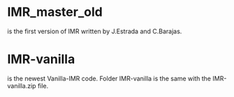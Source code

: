# IMR_master_old 
is the first version of IMR written by J.Estrada and C.Barajas.

# IMR-vanilla
is the newest Vanilla-IMR code.
Folder IMR-vanilla is the same with the IMR-vanilla.zip file.
